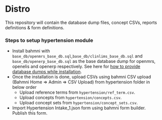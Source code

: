 # Distro
This repository will contain the database dump files, concept CSVs, reports definitions &amp; form definitions.

### Steps to setup hypertension module
* Install bahmni with `base_db/openmrs_base_db.sql`,`base_db/clinlims_base_db.sql` and `base_db/openerp_base_db.sql` as the base database dump for openmrs, openelis and openerp respectively. See here for [how to provide database dumps while installation](https://bahmni.atlassian.net/wiki/spaces/BAH/pages/35291242/Install+Bahmni+on+CentOS+Advanced+Installation+Options#InstallBahmnionCentOS(AdvancedInstallationOptions)-Step3:Copyappconfigandbasedatabasedump).
* Once the installation is done, upload CSVs using bahmni CSV upload (Bahmni Home => Admin => CSV Upload) from hypertension folder in below order
    * Upload reference terms from `hypertension/ref_term.csv`.
    * Upload concepts from `hypertension/concepts.csv`.
    * Upload concept sets from `hypertension/concept_sets.csv`.
* Import Hypertension Intake_1.json form using bahmni form builder. Publish this form.


